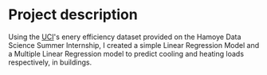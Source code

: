 # Project description

Using the [UCI](https://archive.ics.uci.edu/ml/machine-learning-databases/00242/ENB2012_data.xlsx)'s enery efficiency dataset provided on the Hamoye Data Science Summer Internship, I created a simple Linear Regression Model and a Multiple Linear Regression model to predict cooling and heating loads respectively, in buildings.
